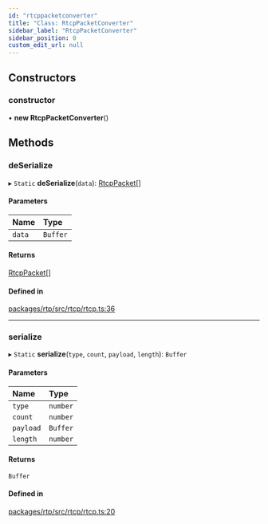 ```yaml
---
id: "rtcppacketconverter"
title: "Class: RtcpPacketConverter"
sidebar_label: "RtcpPacketConverter"
sidebar_position: 0
custom_edit_url: null
---
```


## Constructors

### constructor

• **new RtcpPacketConverter**()

## Methods

### deSerialize

▸ `Static` **deSerialize**(`data`): [RtcpPacket](../modules.md#rtcppacket)[]

#### Parameters

| Name | Type |
| :------ | :------ |
| `data` | `Buffer` |

#### Returns

[RtcpPacket](../modules.md#rtcppacket)[]

#### Defined in

[packages/rtp/src/rtcp/rtcp.ts:36](https://github.com/shinyoshiaki/werift-webrtc/blob/32ca930/packages/rtp/src/rtcp/rtcp.ts#L36)

___

### serialize

▸ `Static` **serialize**(`type`, `count`, `payload`, `length`): `Buffer`

#### Parameters

| Name | Type |
| :------ | :------ |
| `type` | `number` |
| `count` | `number` |
| `payload` | `Buffer` |
| `length` | `number` |

#### Returns

`Buffer`

#### Defined in

[packages/rtp/src/rtcp/rtcp.ts:20](https://github.com/shinyoshiaki/werift-webrtc/blob/32ca930/packages/rtp/src/rtcp/rtcp.ts#L20)
